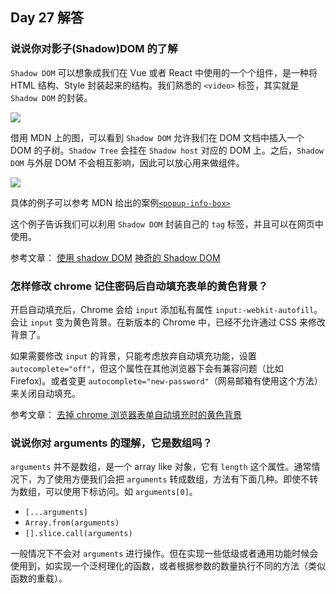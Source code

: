 ## Day 27 解答

### 说说你对影子(Shadow)DOM 的了解

`Shadow DOM` 可以想象成我们在 Vue 或者 React 中使用的一个个组件，是一种将 HTML 结构、Style 封装起来的结构。我们熟悉的 `<video>` 标签，其实就是 `Shadow DOM` 的封装。

![](https://img12.360buyimg.com/ling/jfs/t1/81507/35/2246/707337/5d08dae9Ebd24720a/9fcb85b72ad33789.png)

借用 MDN 上的图，可以看到 `Shadow DOM` 允许我们在 DOM 文档中插入一个 DOM 的子树。`Shadow Tree` 会挂在 `Shadow host` 对应的 DOM 上。之后，`Shadow DOM` 与外层 DOM 不会相互影响，因此可以放心用来做组件。

![](https://mdn.mozillademos.org/files/15788/shadow-dom.png)

具体的例子可以参考 MDN 给出的案例[`<popup-info-box>`](https://github.com/mdn/web-components-examples/tree/master/popup-info-box-web-component)

这个例子告诉我们可以利用 `Shadow DOM` 封装自己的 `tag` 标签，并且可以在网页中使用。

参考文章：
[使用 shadow DOM](https://developer.mozilla.org/zh-CN/docs/Web/Web_Components/Using_shadow_DOM)
[神奇的 Shadow DOM](https://aotu.io/notes/2016/06/24/Shadow-DOM/index.html)

### 怎样修改 chrome 记住密码后自动填充表单的黄色背景？

开启自动填充后，Chrome 会给 `input` 添加私有属性 `input:-webkit-autofill`。会让 `input` 变为黄色背景。在新版本的 Chrome 中，已经不允许通过 CSS 来修改背景了。

如果需要修改 `input` 的背景，只能考虑放弃自动填充功能，设置 `autocomplete="off"`，但这个属性在其他浏览器下会有兼容问题（比如 Firefox)。或者变更 `autocomplete="new-password"`（网易邮箱有使用这个方法）来关闭自动填充。

参考文章：
[去掉 chrome 浏览器表单自动填充时的黄色背景](https://www.jianshu.com/p/65bc21374460)

### 说说你对 arguments 的理解，它是数组吗？

`arguments` 并不是数组，是一个 array like 对象，它有 `length` 这个属性。通常情况下，为了使用方便我们会把 `arguments` 转成数组，方法有下面几种。即使不转为数组，可以使用下标访问。如 `arguments[0]`。

- `[...arguments]`
- `Array.from(arguments)`
- `[].slice.call(arguments)`

一般情况下不会对 `arguments` 进行操作。但在实现一些低级或者通用功能时候会使用到，如实现一个泛柯理化的函数，或者根据参数的数量执行不同的方法（类似函数的重载）。
